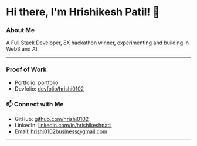 # Hi there, I'm Hrishikesh Patil! 👋

### About Me
A Full Stack Developer, 8X hackathon winner, experimenting and building in Web3 and AI.

---
### Proof of Work
- Portfolio: [portfolio](https://hrishikeshpatil.vercel.app/)
- Devfolio: [devfolio/hrishi0102](https://devfolio.co/@hrishi2002)
### 📫 Connect with Me
- GitHub: [github.com/hrishi0102](https://github.com/hrishi0102)
- LinkedIn: [linkedin.com/in/hrishikeshpatil](https://www.linkedin.com/in/hrishikesh-patil-2002/)
- Email: [hrishi0102business@gmail.com](mailto:hrishi0102business@gmail.com)
---

<!---
hrishi0102/hrishi0102 is a ✨ special ✨ repository because its `README.md` (this file) appears on your GitHub profile.
You can click the Preview link to take a look at your changes.
--->
